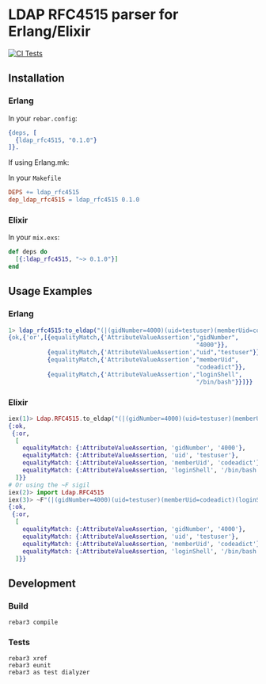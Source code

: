 # LDAP RFC4515 parser for Erlang/Elixir

[![CI Tests](https://github.com/codeadict/ldap_rfc4515/actions/workflows/erlang.yml/badge.svg)](https://github.com/codeadict/ldap_rfc4515/actions/workflows/erlang.yml)

## Installation

### Erlang

In your `rebar.config`:

```erlang
{deps, [
  {ldap_rfc4515, "0.1.0"}
]}.
```

If using Erlang.mk:

In your `Makefile`

```makefile
DEPS += ldap_rfc4515
dep_ldap_rfc4515 = ldap_rfc4515 0.1.0
```

### Elixir

In your `mix.exs`:

```elixir
def deps do
  [{:ldap_rfc4515, "~> 0.1.0"}]
end
```

## Usage Examples

### Erlang

```erlang
1> ldap_rfc4515:to_eldap("(|(gidNumber=4000)(uid=testuser)(memberUid=codeadict)(loginShell=/bin/bash))").
{ok,{'or',[{equalityMatch,{'AttributeValueAssertion',"gidNumber",
                                                     "4000"}},
           {equalityMatch,{'AttributeValueAssertion',"uid","testuser"}},
           {equalityMatch,{'AttributeValueAssertion',"memberUid",
                                                     "codeadict"}},
           {equalityMatch,{'AttributeValueAssertion',"loginShell",
                                                     "/bin/bash"}}]}}
```
### Elixir

```elixir
iex(1)> Ldap.RFC4515.to_eldap("(|(gidNumber=4000)(uid=testuser)(memberUid=codeadict)(loginShell=/bin/bash))")
{:ok,
 {:or,
  [
    equalityMatch: {:AttributeValueAssertion, 'gidNumber', '4000'},
    equalityMatch: {:AttributeValueAssertion, 'uid', 'testuser'},
    equalityMatch: {:AttributeValueAssertion, 'memberUid', 'codeadict'},
    equalityMatch: {:AttributeValueAssertion, 'loginShell', '/bin/bash'}
  ]}}
# Or using the ~F sigil
iex(2)> import Ldap.RFC4515
iex(3)> ~F"(|(gidNumber=4000)(uid=testuser)(memberUid=codeadict)(loginShell=/bin/bash))"
{:ok,
 {:or,
  [
    equalityMatch: {:AttributeValueAssertion, 'gidNumber', '4000'},
    equalityMatch: {:AttributeValueAssertion, 'uid', 'testuser'},
    equalityMatch: {:AttributeValueAssertion, 'memberUid', 'codeadict'},
    equalityMatch: {:AttributeValueAssertion, 'loginShell', '/bin/bash'}
  ]}}
```

## Development

### Build

```shell
rebar3 compile
```

### Tests

```shell
rebar3 xref
rebar3 eunit
rebar3 as test dialyzer
```

